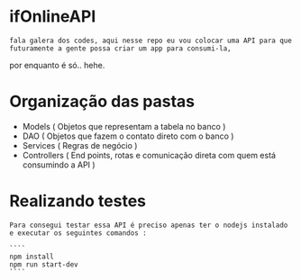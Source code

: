 # ifOnlineAPI

    fala galera dos codes, aqui nesse repo eu vou colocar uma API para que futuramente a gente possa criar um app para consumi-la, 
por enquanto é só.. hehe.
    
# Organização das pastas

- Models ( Objetos que representam a tabela no banco )
- DAO ( Objetos que fazem o contato direto com o banco )
- Services ( Regras de negócio )
- Controllers ( End points, rotas e comunicação direta com quem está consumindo a API )

# Realizando testes

    Para consegui testar essa API é preciso apenas ter o nodejs instalado e executar os seguintes comandos :
    
    ````
    npm install 
    npm run start-dev
    ````